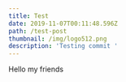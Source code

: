 ```yaml
---
title: Test
date: 2019-11-07T00:11:48.596Z
path: /test-post
thumbnail: /img/logo512.png
description: 'Testing commit '
---
```

Hello my friends
